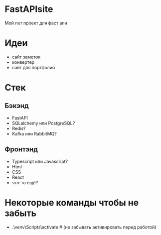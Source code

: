 # FastAPIsite
Мой пет проект для фаст апи

# Идеи
- сайт заметок
- конвертер
- сайт для портфолио

# Стек
## Бэкэнд 
- FastAPI
- SQLalchemy или PostgreSQL?
- Redis?
- Kafka или RabbitMQ?

## Фронтэнд
- Typescript или Javascript?
- Html
- CSS
- React
- что-то ещё?

# Некоторые команды чтобы не забыть
- .\venv\Scripts\activate # (не забывать активировать перед работой)